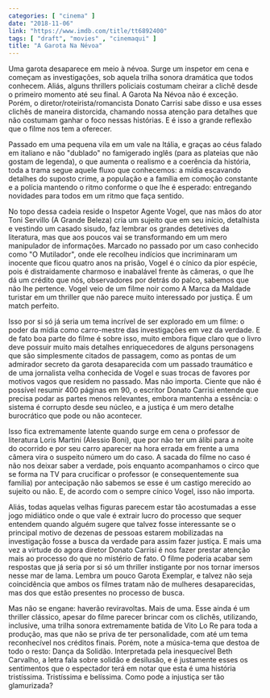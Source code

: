 ```yaml
---
categories: [ "cinema" ]
date: "2018-11-06"
link: "https://www.imdb.com/title/tt6892400"
tags: [ "draft", "movies" , "cinemaqui" ]
title: "A Garota Na Névoa"
---
```

Uma garota desaparece em meio à névoa. Surge um inspetor em cena e começam as investigações, sob aquela trilha sonora dramática que todos conhecem. Aliás, alguns thrillers policiais costumam cheirar a clichê desde o primeiro momento até seu final. A Garota Na Névoa não é exceção. Porém, o diretor/roteirista/romancista Donato Carrisi sabe disso e usa esses clichês de maneira distorcida, chamando nossa atenção para detalhes que não costumam ganhar o foco nessas histórias. E é isso a grande reflexão que o filme nos tem a oferecer.

Passado em uma pequena vila em um vale na Itália, e graças ao céus falado em italiano e não "dublado" no famigerado inglês (para as plateias que não gostam de legenda), o que aumenta o realismo e a coerência da história, toda a trama segue aquele fluxo que conhecemos: a mídia escavando detalhes do suposto crime, a população e a família em comoção constante e a polícia mantendo o ritmo conforme o que lhe é esperado: entregando novidades para todos em um ritmo que faça sentido.

No topo dessa cadeia reside o Inspetor Agente Vogel, que nas mãos do ator Toni Servillo (A Grande Beleza) cria um sujeito que em seu início, detalhista e vestindo um casado sisudo, faz lembrar os grandes detetives da literatura, mas que aos poucos vai se transformando em um mero manipulador de informações. Marcado no passado por um caso conhecido como "O Mutilador", onde ele recolheu indícios que incriminaram um inocente que ficou quatro anos na prisão, Vogel é o cínico da pior espécie, pois é distraidamente charmoso e inabalável frente às câmeras, o que lhe dá um crédito que nós, observadores por detrás do palco, sabemos que não lhe pertence. Vogel veio de um filme noir como A Marca da Maldade turistar em um thriller que não parece muito interessado por justiça. É um match perfeito.

Isso por si só já seria um tema incrível de ser explorado em um filme: o poder da mídia como carro-mestre das investigações em vez da verdade. E de fato boa parte do filme é sobre isso, muito embora fique claro que o livro deve possuir muito mais detalhes enriquecedores de alguns personagens que são simplesmente citados de passagem, como as pontas de um admirador secreto da garota desaparecida com um passado traumático e de uma jornalista velha conhecida de Vogel e suas trocas de favores por motivos vagos que residem no passado. Mas não importa. Ciente que não é possível resumir 400 páginas em 90, o escritor Donato Carrisi entende que precisa podar as partes menos relevantes, embora mantenha a essência: o sistema é corrupto desde seu núcleo, e a justiça é um mero detalhe burocrático que pode ou não acontecer.

Isso fica extremamente latente quando surge em cena o professor de literatura Loris Martini (Alessio Boni), que por não ter um álibi para a noite do ocorrido e por seu carro aparecer na hora errada em frente a uma câmera vira o suspeito número um do caso. A sacada do filme no caso é não nos deixar saber a verdade, pois enquanto acompanhamos o circo que se forma na TV para crucificar o professor (e consequentemente sua família) por antecipação não sabemos se esse é um castigo merecido ao sujeito ou não. E, de acordo com o sempre cínico Vogel, isso não importa.

Aliás, todas aquelas velhas figuras parecem estar tão acostumadas a esse jogo midiático onde o que vale é extrair lucro do processo que sequer entendem quando alguém sugere que talvez fosse interessante se o principal motivo de dezenas de pessoas estarem mobilizadas na investigação fosse a busca da verdade para assim fazer justiça. E mais uma vez a virtude do agora diretor Donato Carrisi é nos fazer prestar atenção mais ao processo do que no mistério de fato. O filme poderia acabar sem respostas que já seria por si só um thriller instigante por nos tornar imersos nesse mar de lama. Lembra um pouco Garota Exemplar, e talvez não seja coincidência que ambos os filmes tratam não de mulheres desaparecidas, mas dos que estão presentes no processo de busca.

Mas não se engane: haverão reviravoltas. Mais de uma. Esse ainda é um thriller clássico, apesar do filme parecer brincar com os clichês, utilizando, inclusive, uma trilha sonora extremamente batida de Vito Lo Re para toda a produção, mas que não se priva de ter personalidade, com até um tema reconhecível nos créditos finais. Porém, note a música-tema que destoa de todo o resto: Dança da Solidão. Interpretada pela inesquecível Beth Carvalho, a letra fala sobre solidão e desilusão, e é justamente esses os sentimentos que o espectador terá em notar que esta é uma história tristíssima. Tristíssima e belíssima. Como pode a injustiça ser tão glamurizada?
